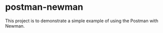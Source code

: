 # postman-newman
This project is to demonstrate a simple example of using the Postman with Newman. 
